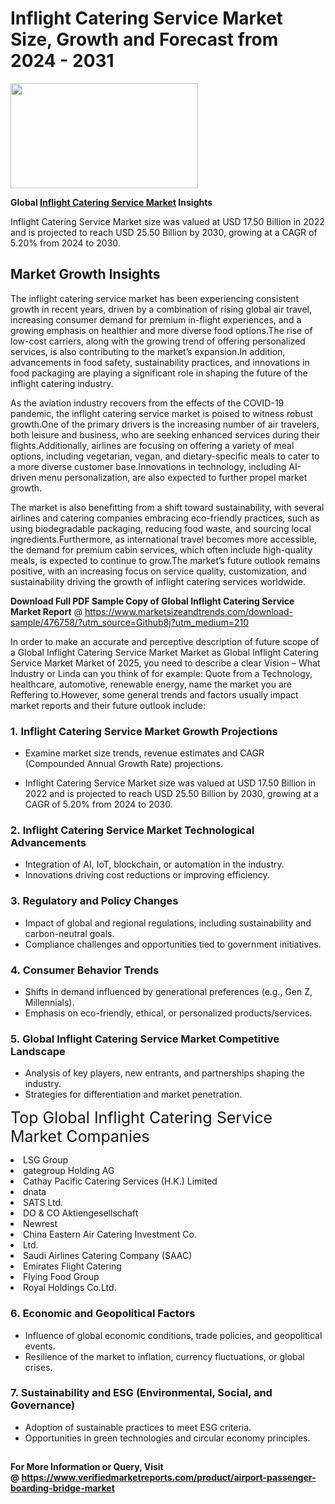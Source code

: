 <H1>Inflight Catering Service Market Size, Growth and Forecast from 2024 - 2031</H1><img class="aligncenter size-medium wp-image-584254" src="https://thirdeyenews.in/wp-content/uploads/2024/09/Global-Market-Research-300x168.jpeg" alt="" width="300" height="168" /><p><strong>Global&nbsp;<a href="https://www.marketsizeandtrends.com/download-sample/476758/?utm_source=Github8j?utm_medium=210">Inflight Catering Service Market</a> Insights</strong></p><p>Inflight Catering Service Market size was valued at USD 17.50 Billion in 2022 and is projected to reach USD 25.50 Billion by 2030, growing at a CAGR of 5.20% from 2024 to 2030.</p><p><h2>Market Growth Insights</h2> <p>The inflight catering service market has been experiencing consistent growth in recent years, driven by a combination of rising global air travel, increasing consumer demand for premium in-flight experiences, and a growing emphasis on healthier and more diverse food options.The rise of low-cost carriers, along with the growing trend of offering personalized services, is also contributing to the market’s expansion.In addition, advancements in food safety, sustainability practices, and innovations in food packaging are playing a significant role in shaping the future of the inflight catering industry.</p> <p>As the aviation industry recovers from the effects of the COVID-19 pandemic, the inflight catering service market is poised to witness robust growth.One of the primary drivers is the increasing number of air travelers, both leisure and business, who are seeking enhanced services during their flights.Additionally, airlines are focusing on offering a variety of meal options, including vegetarian, vegan, and dietary-specific meals to cater to a more diverse customer base.Innovations in technology, including AI-driven menu personalization, are also expected to further propel market growth.</p> <p>The market is also benefitting from a shift toward sustainability, with several airlines and catering companies embracing eco-friendly practices, such as using biodegradable packaging, reducing food waste, and sourcing local ingredients.Furthermore, as international travel becomes more accessible, the demand for premium cabin services, which often include high-quality meals, is expected to continue to grow.The market’s future outlook remains positive, with an increasing focus on service quality, customization, and sustainability driving the growth of inflight catering services worldwide.</p> <p><span class=""><strong>Download Full PDF Sample Copy of Global Inflight Catering Service Market Report</strong> @ <a href="https://www.marketsizeandtrends.com/download-sample/476758/?utm_source=Github8j?utm_medium=210" target="_blank">https://www.marketsizeandtrends.com/download-sample/476758/?utm_source=Github8j?utm_medium=210</a></span></p><p>In order to make an accurate and perceptive description of future scope of a Global&nbsp;Inflight Catering Service Market Market as Global&nbsp;Inflight Catering Service Market Market of 2025, you need to describe a clear Vision &ndash; What Industry or Linda can you think of for example: Quote from a Technology, healthcare, automotive, renewable energy, name the market you are Reffering to.However, some general trends and factors usually impact market reports and their future outlook include:</p><h3>1.&nbsp;<strong>Inflight Catering Service Market Growth Projections</strong></h3><ul><li>Examine market size trends, revenue estimates and CAGR (Compounded Annual Growth Rate) projections.</li><li><p>Inflight Catering Service Market size was valued at USD 17.50 Billion in 2022 and is projected to reach USD 25.50 Billion by 2030, growing at a CAGR of 5.20% from 2024 to 2030.</p></li></ul><h3>2.&nbsp;<strong>Inflight Catering Service Market Technological Advancements</strong></h3><ul><li>Integration of AI, IoT, blockchain, or automation in the industry.</li><li>Innovations driving cost reductions or improving efficiency.</li></ul><h3>3.&nbsp;<strong>Regulatory and Policy Changes</strong></h3><ul><li>Impact of global and regional regulations, including sustainability and carbon-neutral goals.</li><li>Compliance challenges and opportunities tied to government initiatives.</li></ul><h3>4.&nbsp;<strong>Consumer Behavior Trends</strong></h3><ul><li>Shifts in demand influenced by generational preferences (e.g., Gen Z, Millennials).</li><li>Emphasis on eco-friendly, ethical, or personalized products/services.</li></ul><h3>5.&nbsp;<strong>Global Inflight Catering Service Market Competitive Landscape</strong></h3><ul><li>Analysis of key players, new entrants, and partnerships shaping the industry.</li><li>Strategies for differentiation and market penetration.</li></ul><p data-pm-slice="1 1 []"><span style="color: inherit; font-family: inherit; font-size: 25px;">Top Global Inflight Catering Service Market Companies</span></p><div class="" data-test-id=""><p><li>LSG Group</li><li> gategroup Holding AG</li><li> Cathay Pacific Catering Services (H.K.) Limited</li><li> dnata</li><li> SATS Ltd.</li><li> DO & CO Aktiengesellschaft</li><li> Newrest</li><li> China Eastern Air Catering Investment Co.</li><li> Ltd.</li><li> Saudi Airlines Catering Company (SAAC)</li><li> Emirates Flight Catering</li><li> Flying Food Group</li><li> Royal Holdings Co.Ltd.</li></p></div><h3>6.&nbsp;<strong>Economic and Geopolitical Factors</strong></h3><ul><li>Influence of global economic conditions, trade policies, and geopolitical events.</li><li>Resilience of the market to inflation, currency fluctuations, or global crises.</li></ul><h3>7.&nbsp;<strong>Sustainability and ESG (Environmental, Social, and Governance)</strong></h3><ul><li>Adoption of sustainable practices to meet ESG criteria.</li><li>Opportunities in green technologies and circular economy principles.</li></ul><h2><strong style="font-size: 14px;">For More Information or Query, Visit @&nbsp;</strong><a style="background-color: #ffffff; font-size: 14px;" href="https://www.marketsizeandtrends.com/report/inflight-catering-service-market/" target="_blank">https://www.verifiedmarketreports.com/product/airport-passenger-boarding-bridge-market</a></h2>
